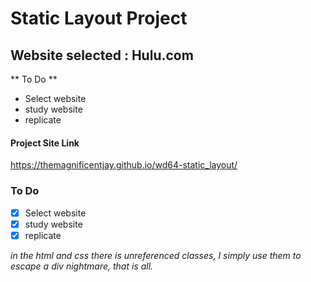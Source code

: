 # Static Layout Project

## Website selected : Hulu.com

** To Do **
- Select website
- study website
- replicate

#### Project Site Link ####
https://themagnificentjay.github.io/wd64-static_layout/

### To Do ###
- [x] Select website
- [x] study website
- [x] replicate

_in the html and css there is unreferenced classes, I simply use them to escape a div nightmare, that is all._
